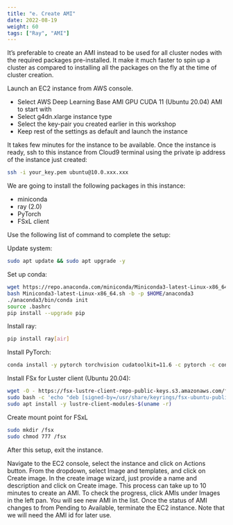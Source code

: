 ```yaml
---
title: "e. Create AMI"
date: 2022-08-19
weight: 60
tags: ["Ray", "AMI"]
---
```


It’s preferable to create an AMI instead to be used for all cluster nodes with the required packages pre-installed. It make it much faster to spin up a cluster as compared to installing all the packages on the fly at the time of cluster creation.

Launch an EC2 instance from AWS console.

- Select AWS Deep Learning Base AMI GPU CUDA 11 (Ubuntu 20.04) AMI to start with
- Select g4dn.xlarge instance type
- Select the key-pair you created earlier in this workshop
- Keep rest of the settings as default and launch the instance

It takes few minutes for the instance to be available. Once the instance is ready, ssh to this instance from Cloud9 terminal using the private ip address of the instance just created:

```bash
ssh -i your_key.pem ubuntu@10.0.xxx.xxx
```
We are going to install the following packages in this instance:

- miniconda
- ray (2.0)
- PyTorch
- FSxL client

Use the following list of command to complete the setup:

Update system:
```bash
sudo apt update && sudo apt upgrade -y
```

Set up conda:
```bash
wget https://repo.anaconda.com/miniconda/Miniconda3-latest-Linux-x86_64.sh
bash Miniconda3-latest-Linux-x86_64.sh -b -p $HOME/anaconda3
./anaconda3/bin/conda init
source .bashrc
pip install --upgrade pip
```

Install ray:
```bash
pip install ray[air]
```

Install PyTorch:
```bash
conda install -y pytorch torchvision cudatoolkit=11.6 -c pytorch -c conda-forge
```

Install FSx for Luster client (Ubuntu 20.04):
```bash
wget -O - https://fsx-lustre-client-repo-public-keys.s3.amazonaws.com/fsx-ubuntu-public-key.asc | gpg --dearmor | sudo tee /usr/share/keyrings/fsx-ubuntu-public-key.gpg >/dev/null
sudo bash -c 'echo "deb [signed-by=/usr/share/keyrings/fsx-ubuntu-public-key.gpg] https://fsx-lustre-client-repo.s3.amazonaws.com/ubuntu focal main" > /etc/apt/sources.list.d/fsxlustreclientrepo.list && apt-get update'
sudo apt install -y lustre-client-modules-$(uname -r)
```

Create mount point for FSxL
```bash
sudo mkdir /fsx
sudo chmod 777 /fsx
```

After this setup, exit the instance.

Navigate to the EC2 console, select the instance and click on Actions button. From the dropdown, select Image and templates, and click on Create image. In the create image wizard, just provide a name and description and click on Create image. This process can take up to 10 minutes to create an AMI. To check the progress, click AMIs under Images in the left pan. You will see new AMI in the list. Once the status of AMI changes to from Pending to Available, terminate the EC2 instance. Note that we will need the AMI id for later use.
